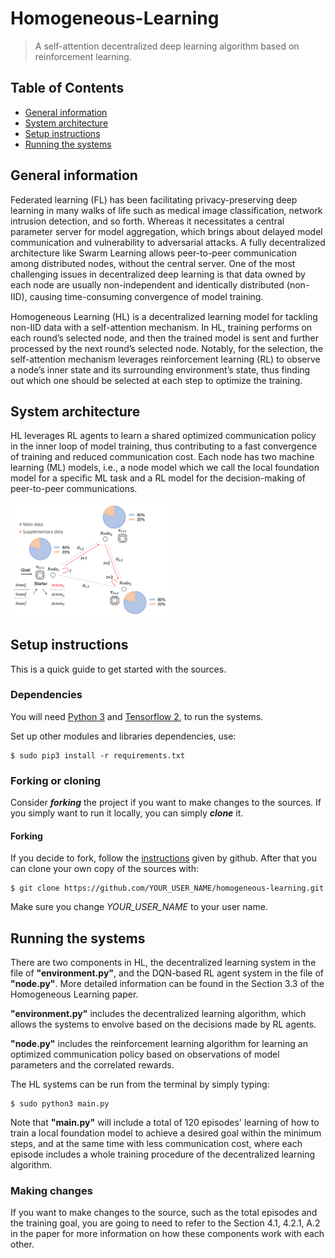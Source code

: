 # Homogeneous-Learning
> A self-attention decentralized deep learning algorithm based on reinforcement learning.


## Table of Contents
* [General information](#general-information)
* [System architecture](#system-architecture)
* [Setup instructions](#setup-instructions)
* [Running the systems](#running-the-systems)


## General information
Federated learning (FL) has been facilitating privacy-preserving deep learning in many walks of life such as medical image classification, network intrusion detection, and so forth. Whereas it necessitates a central parameter server for model aggregation, which brings about delayed model communication and vulnerability to adversarial attacks. A fully decentralized architecture like Swarm Learning allows peer-to-peer communication among distributed nodes, without the central server. One of the most challenging issues in decentralized deep learning is that data owned by each node are usually non-independent and identically distributed (non-IID), causing time-consuming convergence of model training.　

Homogeneous Learning (HL) is a decentralized learning model for tackling non-IID data with a self-attention mechanism. In HL, training performs on each round’s selected node, and then the trained model is sent and further processed by the next round’s selected node. Notably, for the selection, the self-attention mechanism leverages reinforcement learning (RL) to observe a node’s inner state and its surrounding environment’s state, thus finding out which one should be selected at each step to optimize the training.


## System architecture
HL leverages RL agents to learn a shared optimized communication policy in the inner loop of model training, thus contributing to a fast convergence of training and reduced communication cost. Each node has two machine learning (ML) models, i.e., a node model which we call the local foundation model for a specific ML task and a RL model for the decision-making of peer-to-peer communications.

<img src="architecture.png" width="50%"/>


## Setup instructions
This is a quick guide to get started with the sources. 
### Dependencies 
You will need [Python 3](https://www.python.org/downloads/) and [Tensorflow 2](https://www.tensorflow.org/install/), to run the systems. 

Set up other modules and libraries dependencies, use:

    $ sudo pip3 install -r requirements.txt


### Forking or cloning
Consider ***forking*** the project if you want to make changes to the sources. If you simply want to run it locally, you can simply ***clone*** it.

#### Forking
If you decide to fork, follow the [instructions](https://help.github.com/articles/fork-a-repo) given by github. After that you can clone your own copy of the sources with:

    $ git clone https://github.com/YOUR_USER_NAME/homogeneous-learning.git

Make sure you change *YOUR_USER_NAME* to your user name.

## Running the systems
There are two components in HL, the decentralized learning system in the file of <strong>"environment.py"</strong>, and the DQN-based RL agent system in the file of <strong>"node.py"</strong>. More detailed information can be found in the Section 3.3 of the Homogeneous Learning paper.

<strong>"environment.py"</strong> includes the decentralized learning algorithm, which allows the systems to envolve based on the decisions made by RL agents.

<strong>"node.py"</strong> includes the reinforcement learning algorithm for learning an optimized communication policy based on observations of model parameters and the correlated rewards.

The HL systems can be run from the terminal by simply typing:

    $ sudo python3 main.py
    
Note that <strong>"main.py"</strong> will include a total of 120 episodes' learning of how to train a local foundation model to achieve a desired goal within the minimum steps, and at the same time with less communication cost, where each episode includes a whole training procedure of the decentralized learning algorithm.

### Making changes
If you want to make changes to the source, such as the total episodes and the training goal, you are going to need to refer to the Section 4.1, 4.2.1, A.2 in the paper for more information on how these components work with each other.




